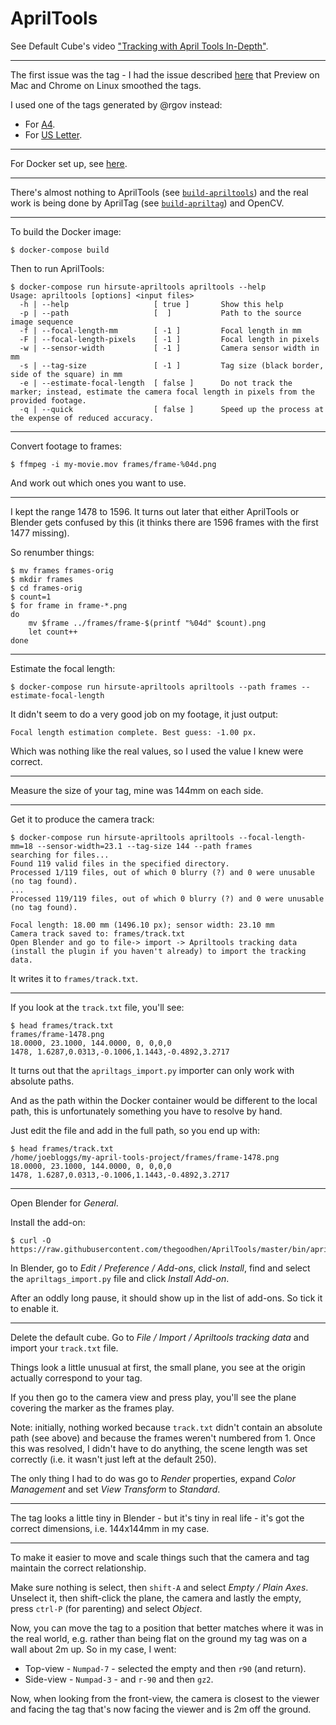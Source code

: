 AprilTools
==========

See Default Cube's video ["Tracking with April Tools In-Depth"](https://youtu.be/g4s4fFmh8DQ).

---

The first issue was the tag - I had the issue described [here](https://github.com/AprilRobotics/apriltag-imgs/issues/4#issuecomment-850044277) that Preview on Mac and Chrome on Linux smoothed the tags.

I used one of the tags generated by @rgov instead:

* For [A4](https://github.com/rgov/apriltag-pdfs/blob/main/tag36h11/a4/200mm/tag36h11_200mm_id000.pdf).
* For [US Letter](https://github.com/rgov/apriltag-pdfs/blob/main/tag36h11/us_letter/200mm/tag36h11_200mm_id000.pdf).

---

For Docker set up, see [here](https://github.com/george-hawkins/docker-cplusplus-coroutines#setup).

---

There's almost nothing to AprilTools (see [`build-apriltools`](build-apriltools)) and the real work is being done by AprilTag (see [`build-apriltag`](build-apriltag)) and OpenCV.

---

To build the Docker image:

    $ docker-compose build

Then to run AprilTools:

    $ docker-compose run hirsute-apriltools apriltools --help
    Usage: apriltools [options] <input files>
      -h | --help                   [ true ]       Show this help   
      -p | --path                   [  ]           Path to the source image sequence   
      -f | --focal-length-mm        [ -1 ]         Focal length in mm   
      -F | --focal-length-pixels    [ -1 ]         Focal length in pixels   
      -w | --sensor-width           [ -1 ]         Camera sensor width in mm   
      -s | --tag-size               [ -1 ]         Tag size (black border, side of the square) in mm   
      -e | --estimate-focal-length  [ false ]      Do not track the marker; instead, estimate the camera focal length in pixels from the provided footage.   
      -q | --quick                  [ false ]      Speed up the process at the expense of reduced accuracy. 

---

Convert footage to frames:

    $ ffmpeg -i my-movie.mov frames/frame-%04d.png

And work out which ones you want to use.

---

I kept the range 1478 to 1596. It turns out later that either AprilTools or Blender gets confused by this (it thinks there are 1596 frames with the first 1477 missing).

So renumber things:

    $ mv frames frames-orig
    $ mkdir frames
    $ cd frames-orig
    $ count=1
    $ for frame in frame-*.png
    do
        mv $frame ../frames/frame-$(printf "%04d" $count).png
        let count++
    done

---

Estimate the focal length:

    $ docker-compose run hirsute-apriltools apriltools --path frames --estimate-focal-length

It didn't seem to do a very good job on my footage, it just output:

    Focal length estimation complete. Best guess: -1.00 px.

Which was nothing like the real values, so I used the value I knew were correct.

---

Measure the size of your tag, mine was 144mm on each side.

---

Get it to produce the camera track:

    $ docker-compose run hirsute-apriltools apriltools --focal-length-mm=18 --sensor-width=23.1 --tag-size 144 --path frames
    searching for files...
    Found 119 valid files in the specified directory.
    Processed 1/119 files, out of which 0 blurry (?) and 0 were unusable (no tag found).
    ...
    Processed 119/119 files, out of which 0 blurry (?) and 0 were unusable (no tag found).

    Focal length: 18.00 mm (1496.10 px); sensor width: 23.10 mm
    Camera track saved to: frames/track.txt
    Open Blender and go to file-> import -> Apriltools tracking data (install the plugin if you haven't already) to import the tracking data.

It writes it to `frames/track.txt`.

---

If you look at the `track.txt` file, you'll see:

```
$ head frames/track.txt 
frames/frame-1478.png
18.0000, 23.1000, 144.0000, 0, 0,0,0
1478, 1.6287,0.0313,-0.1006,1.1443,-0.4892,3.2717
```

It turns out that the `apriltags_import.py` importer can only work with absolute paths.

And as the path within the Docker container would be different to the local path, this is unfortunately something you have to resolve by hand.

Just edit the file and add in the full path, so you end up with:

```
$ head frames/track.txt 
/home/joebloggs/my-april-tools-project/frames/frame-1478.png
18.0000, 23.1000, 144.0000, 0, 0,0,0
1478, 1.6287,0.0313,-0.1006,1.1443,-0.4892,3.2717
```

---

Open Blender for _General_.

Install the add-on:

    $ curl -O https://raw.githubusercontent.com/thegoodhen/AprilTools/master/bin/apriltags_import.py

In Blender, go to _Edit / Preference / Add-ons_, click _Install_, find and select the `apriltags_import.py` file and click _Install Add-on_.

After an oddly long pause, it should show up in the list of add-ons. So tick it to enable it.

---

Delete the default cube. Go to _File / Import / Apriltools tracking data_ and import your `track.txt` file.

Things look a little unusual at first, the small plane, you see at the origin actually correspond to your tag.

If you then go to the camera view and press play, you'll see the plane covering the marker as the frames play.

Note: initially, nothing worked because `track.txt` didn't contain an absolute path (see above) and because the frames weren't numbered from 1. Once this was resolved, I didn't have to do anything, the scene length was set correctly (i.e. it wasn't just left at the default 250).

The only thing I had to do was go to _Render_ properties, expand _Color Management_ and set _View Transform_ to _Standard_.

---

The tag looks a little tiny in Blender - but it's tiny in real life - it's got the correct dimensions, i.e. 144x144mm in my case.

---

To make it easier to move and scale things such that the camera and tag maintain the correct relationship.

Make sure nothing is select, then `shift-A` and select _Empty / Plain Axes_. Unselect it, then shift-click the plane, the camera and lastly the empty, press `ctrl-P` (for parenting) and select _Object_.

Now, you can move the tag to a position that better matches where it was in the real world, e.g. rather than being flat on the ground my tag was on a wall about 2m up. So in my case, I went:

* Top-view - `Numpad-7` - selected the empty and then `r90` (and return).
* Side-view - `Numpad-3` - and `r-90` and then `gz2`.

Now, when looking from the front-view, the camera is closest to the viewer and facing the tag that's now facing the viewer and is 2m off the ground.


